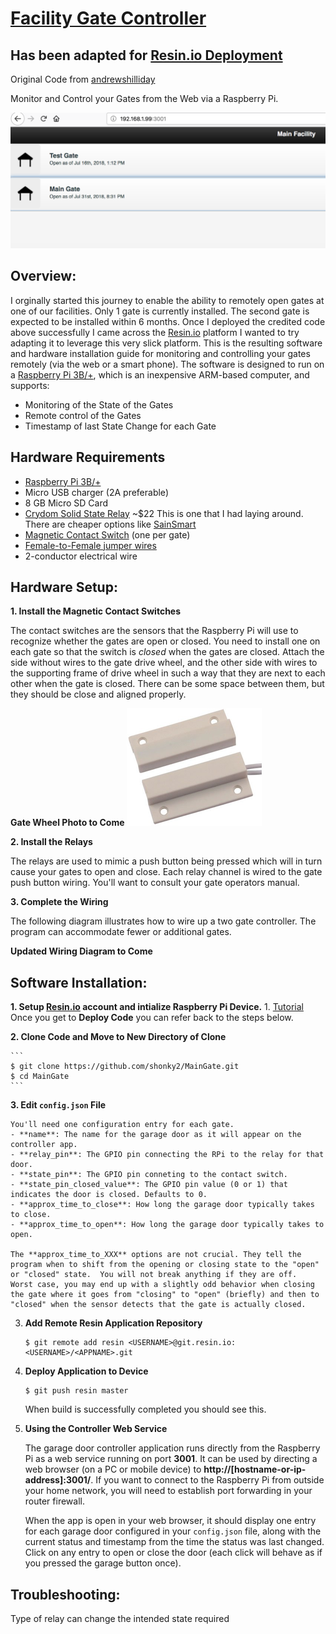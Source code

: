 [Facility Gate Controller](https://github.com/shonky2/MainGate)
======================
Has been adapted for [Resin.io Deployment](https://resin.io)
------
Original Code from [andrewshilliday](https://github.com/andrewshilliday/garage-door-controller)

Monitor and Control your Gates from the Web via a Raspberry Pi.

![Screenshot of Controller Interface](/screenshot/interface.png)


Overview:
------

I orginally started this journey to enable the ability to remotely open gates at one of our facilities. Only 1 gate is currently installed. The second gate is expected to be installed within 6 months. Once I deployed the credited code above successfully I came across the [Resin.io](https://resin.io) platform I wanted to try adapting it to leverage this very slick platform. This is the resulting software and hardware installation guide for monitoring and controlling your gates remotely (via the web or a smart phone). The software is designed to run on a [Raspberry Pi 3B/+](www.raspberrypi.org), which is an inexpensive ARM-based computer, and supports:
* Monitoring of the State of the Gates
* Remote control of the Gates
* Timestamp of last State Change for each Gate


**Hardware Requirements**
------

* [Raspberry Pi 3B/+](http://www.raspberrypi.org)
* Micro USB charger (2A preferable)
* 8 GB Micro SD Card
* [Crydom Solid State Relay](https://www.digikey.com/product-detail/en/sensata-crydom/DMO063/CC1139-ND/254188) ~$22 This is one that I had laying around. There are cheaper options like [SainSmart](http://amzn.com/B0057OC6D8)
* [Magnetic Contact Switch](http://amzn.com/B006VK6YLC) (one per gate)
* [Female-to-Female jumper wires](http://amzn.com/B007XPSVMY)
* 2-conductor electrical wire


Hardware Setup:
------

**1. Install the Magnetic Contact Switches**

The contact switches are the sensors that the Raspberry Pi will use to recognize whether the gates are open or closed. You need to install one on each gate so that the switch is *closed* when the gates are closed. Attach the side without wires to the gate drive wheel, and the other side with wires to the supporting frame of drive wheel in such a way that they are next to each other when the gate is closed. There can be some space between them, but they should be close and aligned properly.

**Gate Wheel Photo to Come**
![Contact Photo](/screenshot/contact.png)

**2. Install the Relays**

The relays are used to mimic a push button being pressed which will in turn cause your gates to open and close. Each relay channel is wired to the gate push button wiring. You'll want to consult your gate operators manual.
    
**3. Complete the Wiring**

The following diagram illustrates how to wire up a two gate controller.  The program can accommodate fewer or additional gates.

**Updated Wiring Diagram to Come**


Software Installation:
-----

**1. Setup [Resin.io](https://resin.io) account and intialize Raspberry Pi Device.**
    1. [Tutorial](https://docs.resin.io/learn/getting-started/raspberrypi3/python/) Once you get to **Deploy Code** you can refer back to the steps below.
  
**2. Clone Code and Move to New Directory of Clone**
    
    ```
    $ git clone https://github.com/shonky2/MainGate.git
    $ cd MainGate
    ```
    
**3. Edit `config.json` File**
    
    You'll need one configuration entry for each gate.
    - **name**: The name for the garage door as it will appear on the controller app.
    - **relay_pin**: The GPIO pin connecting the RPi to the relay for that door.
    - **state_pin**: The GPIO pin conneting to the contact switch.
    - **state_pin_closed_value**: The GPIO pin value (0 or 1) that indicates the door is closed. Defaults to 0.
    - **approx_time_to_close**: How long the garage door typically takes to close.
    - **approx_time_to_open**: How long the garage door typically takes to open.

    The **approx_time_to_XXX** options are not crucial. They tell the program when to shift from the opening or closing state to the "open" or "closed" state.  You will not break anything if they are off.  Worst case, you may end up with a slightly odd behavior when closing the gate where it goes from "closing" to "open" (briefly) and then to "closed" when the sensor detects that the gate is actually closed.
    
    
3.  **Add Remote Resin Application Repository**
    
    ```
    $ git remote add resin <USERNAME>@git.resin.io:<USERNAME>/<APPNAME>.git
    ```
    
4.  **Deploy Application to Device**
     
     ```
     $ git push resin master
     ```
    When build is successfully completed you should see this.
    
    
    
5. **Using the Controller Web Service**

    The garage door controller application runs directly from the Raspberry Pi as a web service running on port **3001**. It can be used by directing a web browser (on a PC or mobile device) to **http://[hostname-or-ip-address]:3001/**.  If you want to connect to the Raspberry Pi from outside your home network, you will need to establish port forwarding in your router firewall.  
    
    When the app is open in your web browser, it should display one entry for each garage door configured in your `config.json` file, along with the current status and timestamp from the time the status was last changed.  Click on any entry to open or close the door (each click will behave as if you pressed the garage button once).

Troubleshooting:
----------  
Type of relay can change the intended state required

  [1]: http://i.imgur.com/rDx9YIt.png
  [2]: http://i.imgur.com/bfjx9oy.png
  [3]: http://i.imgur.com/vPHx7kF.png
  [4]: http://i.imgur.com/AkNl6FI.jpg
  [5]: http://i.imgur.com/48bpyG0.png
  
